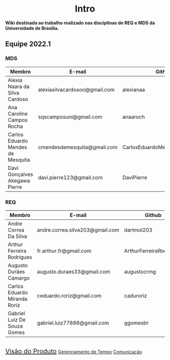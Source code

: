 <h1 style="text-align: center">Intro</h1>

**Wiki destinada ao trabalho realizado nas disciplinas de REQ e MDS da Universidade de Brasilia.**

## Equipe 2022.1

### MDS
<table class="table">
  <thead>
    <tr>
      <th scope="col">Membro</th>
      <th scope="col">E-mail</th>
      <th scope="col">Github</th>
      <th scope="col">Pepel</th>
      <th scope="col">Matrícula</th>
    </tr>
  </thead>
  <tbody>
    <tr>
      <td>Alexia Naara da Silva Cardoso</td>
      <td>alexiasilvacardosoo@gmail.com</td>
      <td href="https://github.com/alexianaa">alexianaa</td>
      <td>MDS</td>
      <td>20/2045007</td>
    </tr>
    <tr>
      <td>Ana Caroline Campos Rocha</td>
      <td>sqscamposuni@gmail.com</td>
      <td href="https://github.com/anaaroch">anaaroch</td>
      <td>MDS</td>
      <td>19/0083930</td>
    </tr>
    <tr>
      <td>Carlos Eduardo Mendes de Mesquita</td>
      <td>cmendesdemesquita@gmail.com</td>
      <td href="https://github.com/CarlosEduardoMendesdeMesquita">CarlosEduardoMendesdeMesquita</td>
      <td>MDS</td>
      <td>19/0085584</td>
    </tr>
    <tr>
      <td>Davi Gonçalves Akegawa Pierre</td>
      <td>davi.pierre123@gmail.com</td>
      <td href="https://github.com/DaviPierre">DaviPierre</td>
      <td>MDS</td>
      <td>19/0105071</td>
    </tr>
  </tbody>
</table>

### REQ
<table class="table">
  <thead>
    <tr>
      <th scope="col">Membro</th>
      <th scope="col">E-mail</th>
      <th scope="col">Github</th>
      <th scope="col">Pepel</th>
      <th scope="col">Matrícula</th>
    </tr>
  </thead>
  <tbody>
    <tr>
      <td>Andre Correa Da Silva</td>
      <td>andre.correa.silva203@gmail.com</td>
      <td href="https://github.com/dartmol203">dartmol203</td>
      <td>REQ</td>
      <td>20/0014447</td>
    </tr>
    <tr>
      <td>Arthur Ferreira Rodrigues</td>
      <td>fr.arthur.fr@gmail.com</td>
      <td href="https://github.com/ArthurFerreiraRodrigues">ArthurFerreiraRodrigues</td>
      <td>REQ</td>
      <td>20/0056981</td>
    </tr>
    <tr>
      <td>Augusto Durães Camargo</td>
      <td>augusto.duraes33@gmail.com</td>
      <td href="https://github.com/augustocrmg">augustocrmg</td>
      <td>REQ</td>
      <td>19/0084731</td>
    </tr>
    <tr>
      <td>Carlos Eduardo Miranda Roriz</td>
      <td>ceduardo.roriz@gmail.com</td>
      <td href="https://github.com/caduroriz">caduroriz</td>
      <td>REQ</td>
      <td>19/0011424</td>
    </tr>
    <tr>
      <td>Gabriel Luiz De Souza Gomes</td>
      <td>gabriel.luiz77888@gmail.com</td>
      <td href="https://github.com/ggomesbr">ggomesbr</td>
      <td>REQ</td>
      <td>19/0013354</td>
    </tr>
  </tbody>
</table>

<br>

<section id="home" class="promo section offset-header">
    <div class="container text-center" style = "justify-content: space-between;">
        <div class="btns">
            <a style = "font-size: 20px;" class="btn btn-cta-primary" href="doc_visao">Visão do Produto</a>
            <a class="btn btn-cta-primary" href="/planejamento/tempo">Gerenciamento de Tempo</a>
            <a class="btn btn-cta-primary" href="/planejamento/comunicacao">Comunicação</a>
        </div>
    </div>
</section>